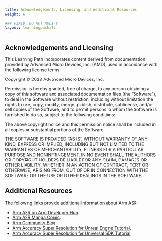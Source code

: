 ```yaml
---
title: Acknowledgements, Licensing, and Additional Resources
weight: 6

### FIXED, DO NOT MODIFY
layout: learningpathall
---
```

## Acknowledgements and Licensing

This Learning Path incorporates content derived from documentation provided by Advanced Micro Devices, Inc. (AMD), used in accordance with the following license terms:

Copyright © 2023 Advanced Micro Devices, Inc.

Permission is hereby granted, free of charge, to any person obtaining a copy of this software and associated documentation files (the “Software”), to deal in the Software without restriction, including without limitation the rights to use, copy, modify, merge, publish, distribute, sublicense, and/or sell copies of the Software, and to permit persons to whom the Software is furnished to do so, subject to the following conditions:

The above copyright notice and this permission notice shall be included in all copies or substantial portions of the Software.

THE SOFTWARE IS PROVIDED “AS IS”, WITHOUT WARRANTY OF ANY KIND, EXPRESS OR IMPLIED, INCLUDING BUT NOT LIMITED TO THE WARRANTIES OF MERCHANTABILITY, FITNESS FOR A PARTICULAR PURPOSE AND NONINFRINGEMENT. IN NO EVENT SHALL THE AUTHORS OR COPYRIGHT HOLDERS BE LIABLE FOR ANY CLAIM, DAMAGES OR OTHER LIABILITY, WHETHER IN AN ACTION OF CONTRACT, TORT OR OTHERWISE, ARISING FROM, OUT OF OR IN CONNECTION WITH THE SOFTWARE OR THE USE OR OTHER DEALINGS IN THE SOFTWARE.


## Additional Resources

The following links provide additional information about Arm ASR:

* [Arm ASR on Arm Developer Hub](https://www.arm.com/developer-hub/mobile-graphics-and-gaming/accuracy-super-resolution).
* [Arm ASR Manga Comic](https://developer.arm.com/Mobile%20Graphics%20and%20Gaming/FeaturedContent/Mali%20Manga/FeaturedContent-MaliManga-Volume4).
* [Arm Community Blog](https://community.arm.com/arm-community-blogs/b/graphics-gaming-and-vr-blog/posts/introducing-arm-accuracy-super-resolution).
* [Arm Accuracy Super Resolution for Unreal Engine Tutorial](https://developer.arm.com/documentation/109993/latest/).
* [Arm Accuracy Super Resolution for Universal SDK Tutorial](https://developer.arm.com/documentation/110404/latest/).
